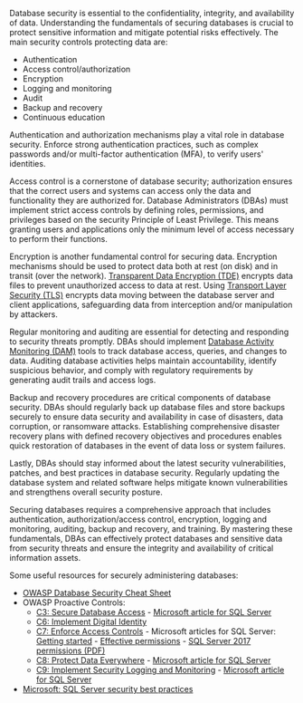 Database security is essential to the confidentiality, integrity, and availability of data. Understanding the fundamentals of securing databases is crucial to protect sensitive information and mitigate potential risks effectively. The main security controls protecting data are:

* Authentication
* Access control/authorization
* Encryption
* Logging and monitoring
* Audit
* Backup and recovery
* Continuous education

Authentication and authorization mechanisms play a vital role in database security. Enforce strong authentication practices, such as complex passwords and/or multi-factor authentication (MFA), to verify users' identities. 

Access control is a cornerstone of database security; authorization ensures that the correct users and systems can access only the data and functionality they are authorized for. Database Administrators (DBAs) must implement strict access controls by defining roles, permissions, and privileges based on the security Principle of Least Privilege. This means granting users and applications only the minimum level of access necessary to perform their functions.

Encryption is another fundamental control for securing data. Encryption mechanisms should be used to protect data both at rest (on disk) and in transit (over the network). [Transparent Data Encryption (TDE)](https://en.wikipedia.org/wiki/Transparent_data_encryption) encrypts data files to prevent unauthorized access to data at rest. Using [Transport Layer Security (TLS)](https://en.wikipedia.org/wiki/Transport_Layer_Security) encrypts data moving between the database server and client applications, safeguarding data from interception and/or manipulation by attackers.

Regular monitoring and auditing are essential for detecting and responding to security threats promptly. DBAs should implement [Database Activity Monitoring (DAM)](https://en.wikipedia.org/wiki/Database_activity_monitoring) tools to track database access, queries, and changes to data. Auditing database activities helps maintain accountability, identify suspicious behavior, and comply with regulatory requirements by generating audit trails and access logs.

Backup and recovery procedures are critical components of database security. DBAs should regularly back up database files and store backups securely to ensure data security and availability in case of disasters, data corruption, or ransomware attacks. Establishing comprehensive disaster recovery plans with defined recovery objectives and procedures enables quick restoration of databases in the event of data loss or system failures.

Lastly, DBAs should stay informed about the latest security vulnerabilities, patches, and best practices in database security. Regularly updating the database system and related software helps mitigate known vulnerabilities and strengthens overall security posture.

Securing databases requires a comprehensive approach that includes authentication, authorization/access control, encryption, logging and monitoring, auditing, backup and recovery, and training. By mastering these fundamentals, DBAs can effectively protect databases and sensitive data from security threats and ensure the integrity and availability of critical information assets.

Some useful resources for securely administering databases:

* [OWASP Database Security Cheat Sheet](https://cheatsheetseries.owasp.org/cheatsheets/Database_Security_Cheat_Sheet.html#database-configuration-and-hardening)
* OWASP Proactive Controls:
  * [C3: Secure Database Access](https://owasp.org/www-project-proactive-controls/v3/en/c3-secure-database) - [Microsoft article for SQL Server](https://learn.microsoft.com/en-us/sql/relational-databases/security/authentication-access/getting-started-with-database-engine-permissions)
  * [C6: Implement Digital Identity](https://owasp.org/www-project-proactive-controls/v3/en/c6-digital-identity.html)
  * [C7: Enforce Access Controls](https://owasp.org/www-project-proactive-controls/v3/en/c7-enforce-access-controls.html) - Microsoft articles for SQL Server: [Getting started](https://learn.microsoft.com/en-us/sql/relational-databases/security/authentication-access/getting-started-with-database-engine-permissions) - [Effective permissions](https://learn.microsoft.com/en-us/sql/relational-databases/security/authentication-access/determining-effective-database-engine-permissions) - [SQL Server 2017 permissions (PDF)](https://raw.githubusercontent.com/Microsoft/sql-server-samples/master/samples/features/security/permissions-posters/Microsoft_SQL_Server_2017_and_Azure_SQL_Database_permissions_infographic.pdf)
  * [C8: Protect Data Everywhere](https://owasp.org/www-project-proactive-controls/v3/en/c8-protect-data-everywhere.html) - [Microsoft article for SQL Server](https://learn.microsoft.com/en-us/sql/relational-databases/security/encryption/sql-server-encryption)
  * [C9: Implement Security Logging and Monitoring](https://owasp.org/www-project-proactive-controls/v3/en/c9-security-logging.html) - [Microsoft article for SQL Server](https://learn.microsoft.com/en-us/sql/relational-databases/security/auditing/sql-server-audit-database-engine)
* [Microsoft: SQL Server security best practices](https://learn.microsoft.com/en-us/sql/relational-databases/security/sql-server-security-best-practices?view=sql-server-ver16)

 
